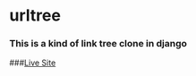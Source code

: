 # urltree
### This is a kind of link tree clone in django

###[Live Site](https://urltree.herokuapp.com/)
